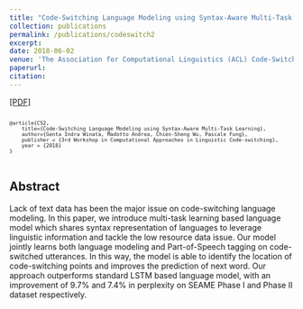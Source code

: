 ```yaml
---
title: "Code-Switching Language Modeling using Syntax-Aware Multi-Task Learning"
collection: publications
permalink: /publications/codeswitch2
excerpt: 
date: 2018-06-02
venue: 'The Association for Computational Linguistics (ACL) Code-Switching Workshop'
paperurl: 
citation: 
---
```

[[PDF]](https://arxiv.org/pdf/1805.12070.pdf)

<pre>
<font size="1">
@article{CS2,
    title={Code-Switching Language Modeling using Syntax-Aware Multi-Task Learning},
    author={Genta Indra Winata, Madotto Andrea, Chien-Sheng Wu, Pascale Fung},
    publisher = {3rd Workshop in Computational Approaches in Linguistic Code-switching},
    year = {2018}
}
</font>
</pre>

## Abstract
Lack of text data has been the major issue on code-switching language modeling. In this paper, we introduce multi-task learning based language model which shares syntax representation of languages to leverage linguistic information and tackle the low resource data issue. Our model jointly learns both language modeling and Part-of-Speech tagging on code-switched utterances. In this way, the model is able to identify the location of code-switching points and improves the prediction of next word. Our approach outperforms standard LSTM based language model, with an improvement of 9.7% and 7.4% in perplexity on SEAME Phase I and Phase II dataset respectively.
